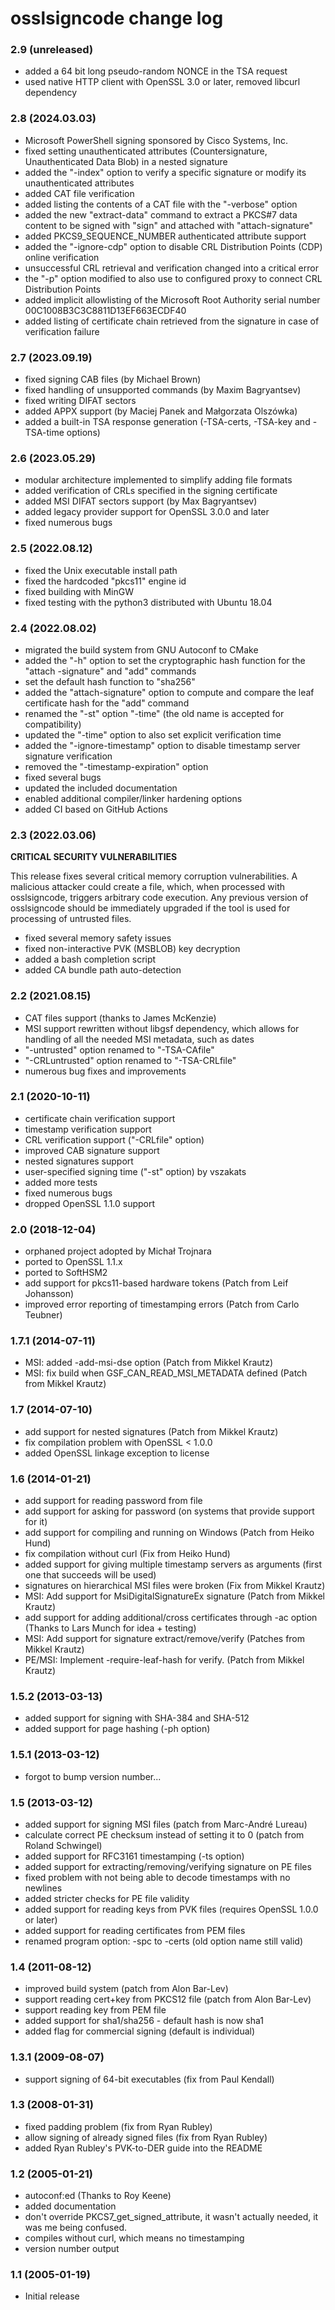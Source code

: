# osslsigncode change log

### 2.9 (unreleased)

- added a 64 bit long pseudo-random NONCE in the TSA request
- used native HTTP client with OpenSSL 3.0 or later, removed libcurl dependency

### 2.8 (2024.03.03)

- Microsoft PowerShell signing sponsored by Cisco Systems, Inc.
- fixed setting unauthenticated attributes (Countersignature, Unauthenticated
  Data Blob) in a nested signature
- added the "-index" option to verify a specific signature or modify its
  unauthenticated attributes
- added CAT file verification
- added listing the contents of a CAT file with the "-verbose" option
- added the new "extract-data" command to extract a PKCS#7 data content to be
  signed with "sign" and attached with "attach-signature"
- added PKCS9_SEQUENCE_NUMBER authenticated attribute support
- added the "-ignore-cdp" option to disable CRL Distribution Points (CDP)
  online verification
- unsuccessful CRL retrieval and verification changed into a critical error
- the "-p" option modified to also use to configured proxy to connect CRL
  Distribution Points
- added implicit allowlisting of the Microsoft Root Authority serial number
  00C1008B3C3C8811D13EF663ECDF40
- added listing of certificate chain retrieved from the signature in case of
  verification failure

### 2.7 (2023.09.19)

- fixed signing CAB files (by Michael Brown)
- fixed handling of unsupported commands (by Maxim Bagryantsev)
- fixed writing DIFAT sectors
- added APPX support (by Maciej Panek and Małgorzata Olszówka)
- added a built-in TSA response generation (-TSA-certs, -TSA-key
  and -TSA-time options)

### 2.6 (2023.05.29)

- modular architecture implemented to simplify adding file formats
- added verification of CRLs specified in the signing certificate
- added MSI DIFAT sectors support (by Max Bagryantsev)
- added legacy provider support for OpenSSL 3.0.0 and later
- fixed numerous bugs

### 2.5 (2022.08.12)

- fixed the Unix executable install path
- fixed the hardcoded "pkcs11" engine id
- fixed building with MinGW
- fixed testing with the python3 distributed with Ubuntu 18.04

### 2.4 (2022.08.02)

- migrated the build system from GNU Autoconf to CMake
- added the "-h" option to set the cryptographic hash function
  for the "attach -signature" and "add" commands
- set the default hash function to "sha256"
- added the "attach-signature" option to compute and compare the
  leaf certificate hash for the "add" command
- renamed the "-st" option "-time" (the old name is accepted for
  compatibility)
- updated the "-time" option to also set explicit verification time
- added the "-ignore-timestamp" option to disable timestamp server
  signature verification
- removed the "-timestamp-expiration" option
- fixed several bugs
- updated the included documentation
- enabled additional compiler/linker hardening options
- added CI based on GitHub Actions

### 2.3 (2022.03.06)

**CRITICAL SECURITY VULNERABILITIES**

This release fixes several critical memory corruption vulnerabilities.
A malicious attacker could create a file, which, when processed with
osslsigncode, triggers arbitrary code execution.  Any previous version
of osslsigncode should be immediately upgraded if the tool is used for
processing of untrusted files.

- fixed several memory safety issues
- fixed non-interactive PVK (MSBLOB) key decryption
- added a bash completion script
- added CA bundle path auto-detection

### 2.2 (2021.08.15)

- CAT files support (thanks to James McKenzie)
- MSI support rewritten without libgsf dependency, which allows
  for handling of all the needed MSI metadata, such as dates
- "-untrusted" option renamed to "-TSA-CAfile"
- "-CRLuntrusted" option renamed to "-TSA-CRLfile"
- numerous bug fixes and improvements

### 2.1 (2020-10-11)

- certificate chain verification support
- timestamp verification support
- CRL verification support ("-CRLfile" option)
- improved CAB signature support
- nested signatures support
- user-specified signing time ("-st" option) by vszakats
- added more tests
- fixed numerous bugs
- dropped OpenSSL 1.1.0 support

### 2.0 (2018-12-04)

- orphaned project adopted by Michał Trojnara
- ported to OpenSSL 1.1.x
- ported to SoftHSM2
- add support for pkcs11-based hardware tokens
  (Patch from Leif Johansson)
- improved error reporting of timestamping errors
  (Patch from Carlo Teubner)

### 1.7.1 (2014-07-11)

- MSI: added -add-msi-dse option
  (Patch from Mikkel Krautz)
- MSI: fix build when GSF_CAN_READ_MSI_METADATA defined
  (Patch from Mikkel Krautz)

### 1.7 (2014-07-10)

- add support for nested signatures
  (Patch from Mikkel Krautz)
- fix compilation problem with OpenSSL < 1.0.0
- added OpenSSL linkage exception to license

### 1.6 (2014-01-21)

- add support for reading password from file
- add support for asking for password (on systems that
  provide support for it)
- add support for compiling and running on Windows
  (Patch from Heiko Hund)
- fix compilation without curl
  (Fix from Heiko Hund)
- added support for giving multiple timestamp servers
  as arguments (first one that succeeds will be used)
- signatures on hierarchical MSI files were broken
  (Fix from Mikkel Krautz)
- MSI: Add support for MsiDigitalSignatureEx signature
  (Patch from Mikkel Krautz)
- add support for adding additional/cross certificates
  through -ac option
  (Thanks to Lars Munch for idea + testing)
- MSI: Add support for signature extract/remove/verify
  (Patches from Mikkel Krautz)
- PE/MSI: Implement -require-leaf-hash for verify.
  (Patch from Mikkel Krautz)

### 1.5.2 (2013-03-13)

- added support for signing with SHA-384 and SHA-512
- added support for page hashing (-ph option)

### 1.5.1 (2013-03-12)

- forgot to bump version number...

### 1.5 (2013-03-12)

- added support for signing MSI files (patch from Marc-André Lureau)
- calculate correct PE checksum instead of setting it to 0
  (patch from Roland Schwingel)
- added support for RFC3161 timestamping (-ts option)
- added support for extracting/removing/verifying signature on PE files
- fixed problem with not being able to decode timestamps with no newlines
- added stricter checks for PE file validity
- added support for reading keys from PVK files (requires OpenSSL 1.0.0 or later)
- added support for reading certificates from PEM files
- renamed program option: -spc to -certs (old option name still valid)

### 1.4 (2011-08-12)

- improved build system (patch from Alon Bar-Lev)
- support reading cert+key from PKCS12 file (patch from Alon Bar-Lev)
- support reading key from PEM file
- added support for sha1/sha256 - default hash is now sha1
- added flag for commercial signing (default is individual)

### 1.3.1 (2009-08-07)

- support signing of 64-bit executables (fix  from Paul Kendall)

### 1.3 (2008-01-31)

- fixed padding problem (fix from Ryan Rubley)
- allow signing of already signed files (fix from Ryan Rubley)
- added Ryan Rubley's PVK-to-DER guide into the README

### 1.2 (2005-01-21)

- autoconf:ed (Thanks to Roy Keene)
- added documentation
- don't override PKCS7_get_signed_attribute, it wasn't
  actually needed, it was me being confused.
- compiles without curl, which means no timestamping
- version number output

### 1.1 (2005-01-19)

- Initial release
